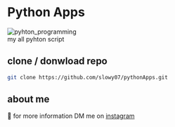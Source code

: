 # Python Apps
![pyhton_programming](https://datawider.com/wp-content/uploads/2019/11/How-to-Learn-Python.jpg) \
my all pyhton script



## clone / donwload repo
```bash
git clone https://github.com/slowy07/pythonApps.git
```

## about me
:boy: for more information DM me on [instagram](https://instagram.com/arfy.slowy)
